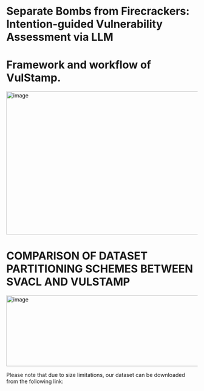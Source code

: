 # Separate Bombs from Firecrackers: Intention-guided Vulnerability Assessment via LLM


# Framework and workflow of VulStamp.
<img width="721" height="376" alt="image" src="https://github.com/user-attachments/assets/19f5bf59-cdb2-4ce5-85a8-83690ecda2bc" />


# COMPARISON OF DATASET PARTITIONING SCHEMES BETWEEN SVACL AND VULSTAMP
<img width="643" height="186" alt="image" src="https://github.com/user-attachments/assets/bf0a3101-d414-4966-b56d-739535f3bb65" />

Please note that due to size limitations, our dataset can be downloaded from the following link:
